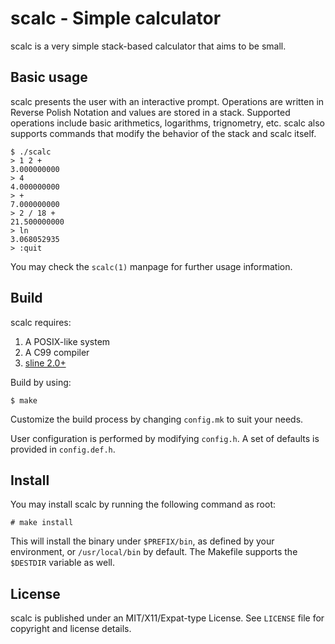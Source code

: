 # scalc - Simple calculator

scalc is a very simple stack-based calculator that aims to be small.

## Basic usage

scalc presents the user with an interactive prompt. Operations are written in
Reverse Polish Notation and values are stored in a stack. Supported operations
include basic arithmetics, logarithms, trignometry, etc. scalc also supports
commands that modify the behavior of the stack and scalc itself.

```
$ ./scalc
> 1 2 +
3.000000000
> 4
4.000000000
> +
7.000000000
> 2 / 18 +
21.500000000
> ln
3.068052935
> :quit
```

You may check the ``scalc(1)`` manpage for further usage information.

## Build

scalc requires:

1. A POSIX-like system
2. A C99 compiler
3. [sline 2.0+](https://github.com/ariadnavigo/sline)

Build by using:

```
$ make
```

Customize the build process by changing ``config.mk`` to suit your needs.

User configuration is performed by modifying ``config.h``. A set of defaults is
provided in ``config.def.h``.

## Install

You may install scalc by running the following command as root:

```
# make install
```

This will install the binary under ``$PREFIX/bin``, as defined by your
environment, or ``/usr/local/bin`` by default. The Makefile supports the
``$DESTDIR`` variable as well.

## License

scalc is published under an MIT/X11/Expat-type License. See ``LICENSE`` file
for copyright and license details.
